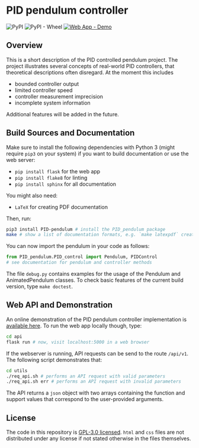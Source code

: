 # PID pendulum controller

![PyPI](https://img.shields.io/pypi/v/PID_pendulum.svg)
![PyPI - Wheel](https://img.shields.io/pypi/wheel/PID_pendulum.svg)
[![Web App - Demo](https://img.shields.io/badge/web--app-available-success.svg)](https://pid-pendulum-demo.herokuapp.com/)

## Overview
This is a short description of the PID controlled pendulum project. The project illustrates several concepts of real-world PID controllers, that theoretical descriptions often disregard. At the moment this includes

- bounded controller output
- limited controller speed
- controller measurement imprecision
- incomplete system information

Additional features will be added in the future.

## Build Sources and Documentation
Make sure to install the following dependencies with Python 3 (might require `pip3` on your system) if you want to build documentation or use the web server:

- `pip install flask` for the web app
- `pip install flake8` for linting
- `pip install sphinx` for all documentation

You might also need:
- `LaTeX` for creating PDF documentation

Then, run:

```bash
pip3 install PID-pendulum # install the PID_pendulum package
make # show a list of documentation formats, e.g. `make latexpdf` creates PDF docs
```

You can now import the pendulum in your code as follows:

```python
from PID_pendulum.PID_control import Pendulum, PIDControl
# see documentation for pendulum and controller methods
```

The file `debug.py` contains examples for the usage of the Pendulum and AnimatedPendulum classes. To check basic features of the current build version, type `make doctest`.

## Web API and Demonstration
An online demonstration of the PID pendulum controller implementation is [available here](https://pid-pendulum-demo.herokuapp.com/). To run the web app locally though, type:

```bash
cd api
flask run # now, visit localhost:5000 in a web browser
```

If the webserver is running, API requests can be send to the route `/api/v1`. The following script demonstrates that:

```bash
cd utils
./req_api.sh # performs an API request with valid parameters
./req_api.sh err # performs an API request with invalid parameters
```

The API returns a `json` object with two arrays containing the function and support values that correspond to the user-provided arguments.

## License
The code in this repository is [GPL-3.0 licensed](./LICENSE.md). `html` and `css` files are not distributed under any license if not stated otherwise in the files themselves.
